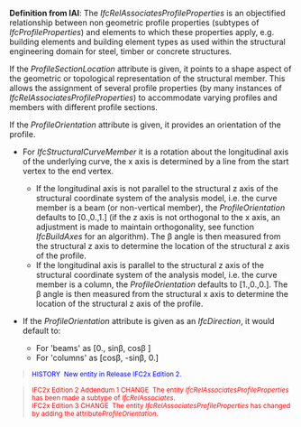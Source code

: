 ﻿**Definition
from IAI**: The _IfcRelAssociatesProfileProperties_ is an objectified relationship between non geometric profile properties (subtypes of _IfcProfileProperties_) and elements to which these properties apply, e.g. building elements and building element types as used within the structural engineering domain for steel, timber or concrete structures.

If the _ProfileSectionLocation_ attribute is given, it points to a shape aspect of the geometric or topological representation of the structural member. This allows the assignment of several profile properties (by many instances of _IfcRelAssociatesProfileProperties_) to accommodate varying profiles and members with different profile sections.

If the _ProfileOrientation_ attribute is given, it provides an orientation of the profile.

* For _IfcStructuralCurveMember_ it is a rotation about the longitudinal axis of the underlying curve, the x axis is determined by a line from the start vertex to the end vertex.&nbsp;
    * If the longitudinal axis is not parallel to the structural z axis of the structural coordinate system of the analysis model, i.e. the curve member is a beam (or non-vertical member), the _ProfileOrientation_ defaults to [0.,0.,1.] (if the z axis is not orthogonal to the x axis, an adjustment is made to maintain orthogonality, see function _IfcBuildAxes_ for an algorithm). The &beta; angle is then measured from the structural z axis to determine the location of the structural z axis of the profile.&nbsp;
    * If the longitudinal axis is&nbsp;parallel to the structural z axis of the structural coordinate system of the analysis model, i.e. the curve member is a column, the _ProfileOrientation_ defaults to [1.,0.,0.]. The &beta; angle is then measured from the structural x axis to determine the location of the structural z axis of the profile.

* If the _ProfileOrientation_ attribute is given as an _IfcDirection_, it would default to:
    * For 'beams' as [0., sin&beta;, cos&beta; ]
    * For 'columns' as [cos&beta;, -sin&beta;, 0.]


> <small> <font color="#0000ff">
HISTORY&nbsp; New entity
in Release IFC2x Edition 2.</font> </small>

> <small><font color="#ff0000">IFC2x
Edition 2
Addendum 1 CHANGE &nbsp;The entity <i>IfcRelAssociatesProfileProperties</i>
has been made a subtype of <i>IfcRelAssociates</i>. </font><br>
  <font color="#ff0000">IFC2x
Edition 3 CHANGE &nbsp;The entity <i>IfcRelAssociatesProfileProperties</i>
has changed by adding the attribute<i>ProfileOrientation</i>.</font></small>